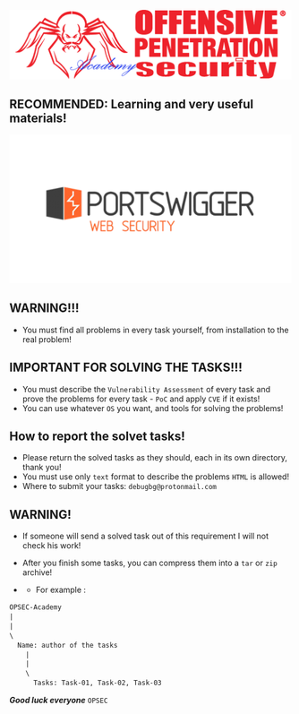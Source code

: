 ![](https://github.com/Offensive-Penetration-Security/OPSEC-Academy/blob/main/Docs/logo300-Academy.png)

## RECOMMENDED: Learning and very useful materials!
[![](https://github.com/Offensive-Penetration-Security/OPSEC-Academy/blob/main/Docs/PORTSWIGGER.png)](https://portswigger.net/web-security/all-materials)

## WARNING!!! 
- You must find all problems in every task yourself, from installation to the real problem!

## IMPORTANT FOR SOLVING THE TASKS!!! 
- You must describe the `Vulnerability Assessment` of every task and prove the problems for every task - `PoC` and apply `CVE` if it exists!
- You can use whatever `OS` you want, and tools for solving the problems!

## How to report the solvet tasks!
- Please return the solved tasks as they should, each in its own directory, thank you! 
- You must use only `text` format to describe the problems `HTML` is allowed!
- Where to submit your tasks: `debugbg@protonmail.com`

## WARNING!
- If someone will send a solved task out of this requirement I will not check his work!
- After you finish some tasks, you can compress them into a `tar` or `zip` archive!

- - For example :

```txt
OPSEC-Academy
|
|
\ 
  Name: author of the tasks
    |
    |
    \
      Tasks: Task-01, Task-02, Task-03
```


***Good luck everyone*** `OPSEC`
